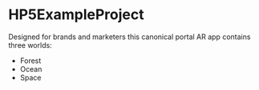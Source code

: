 # HP5ExampleProject

Designed for brands and marketers this canonical portal AR app contains three worlds:
- Forest
- Ocean
- Space
